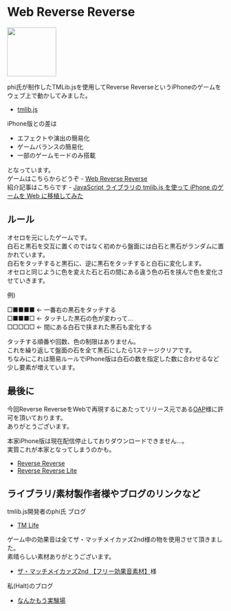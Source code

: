# Web Reverse Reverse

<img src="https://raw.github.com/webrxr/RxR/master/img/icon/Icon@2x.png" width="114" height="114">

phi氏が制作したTMLib.jsを使用してReverse ReverseというiPhoneのゲームをウェブ上で動かしてみました。

- [tmlib.js](https://github.com/phi1618/tmlib.js)

iPhone版との差は

- エフェクトや演出の簡易化
- ゲームバランスの簡易化
- 一部のゲームモードのみ搭載

となっています。  
ゲームはこちらからどうぞ - [Web Reverse Reverse](http://webrxr.github.com/RxR/)  
紹介記事はこちらです - [JavaScript ライブラリの tmlib.js を使って iPhone のゲームを Web に移植してみた](http://bit.ly/KkRVeU)


## ルール

オセロを元にしたゲームです。  
白石と黒石を交互に置くのではなく初めから盤面には白石と黒石がランダムに置かれています。  
白石をタッチすると黒石に、逆に黒石をタッチすると白石に変化します。  
オセロと同じように色を変えた石と石の間にある違う色の石を挟んで色を変化させていきます。

例)

□■■■■ ← 一番右の黒石をタッチする  
□■■■□ ← タッチした黒石の色が変わって…  
□□□□□ ← 間にある白石で挟まれた黒石も変化する  

タッチする順番や回数、色の制限はありません。  
これを繰り返して盤面の石を全て黒石にしたら1ステージクリアです。  
ちなみにこれは簡易ルールでiPhone版は白石の数を指定した数に合わせるなど少し要素が増えています。


## 最後に

今回Reverse ReverseをWebで再現するにあたってリリース元である[OAP](http://www.oap.cc/)様に許可を頂いております。  
ありがとうございます。


本家iPhone版は現在配信停止しておりダウンロードできません...。  
実質これが本家となってしまうのかも。

- [Reverse Reverse](http://itunes.apple.com/jp/app/reverse-reverse/id412804019?mt=8)
- [Reverse Reverse Lite](http://itunes.apple.com/jp/app/reverse-reverse-lite/id412804420?mt=8)

## ライブラリ/素材製作者様やブログのリンクなど
tmlib.js開発者のphi氏 ブログ

- [TM Life](http://bit.ly/MsWNlN)

ゲーム中の効果音は全てザ・マッチメイカァズ2nd様の物を使用させて頂きました。  
素晴らしい素材ありがとうございます。

- [ザ・マッチメイカァズ2nd 【フリー効果音素材】](http://osabisi.sakura.ne.jp/m2/)様

私(Halt)のブログ

- [なんかもう実験場](http://bit.ly/MsWGXg)
